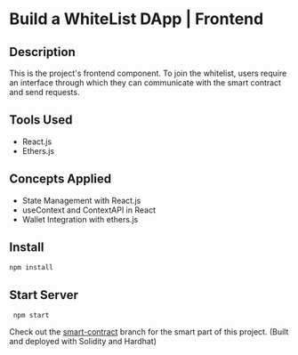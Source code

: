 # Build a WhiteList DApp | Frontend

## Description

This is the project's frontend component. To join the whitelist, users require an interface through which they can communicate with the smart contract and send requests.

## Tools Used

- React.js
- Ethers.js

## Concepts Applied

- State Management with React.js
- useContext and ContextAPI in React
- Wallet Integration with ethers.js

## Install

`npm install`

## Start Server

` npm start`

Check out the [smart-contract](https://github.com/kumancev/nft-whitelist/smart-contracts) branch for the smart part of this project. (Built and deployed with Solidity and Hardhat)
